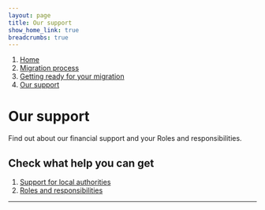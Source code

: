 ```yaml
---
layout: page
title: Our support
show_home_link: true
breadcrumbs: true
---
```

<div class='navbar-breadcrumbs-wrapper-grey'>
  <div class='navbar-breadcrumbs'>
    <ol>
      <li><a href='/local-land-charges/'>Home</a></li>
      <li><a href='/local-land-charges/migration'>Migration process</a></li>
      <li><a href='getting-ready'>Getting ready for your migration</a></li>
      <li><a href='our-support'>Our support</a></li>
    </ol>
  </div>
</div>

<main id="content" class='no-margin'>
  <div class='breadcrumb-bar-wrapper'>
    <div class='breadcrumb-bar'>
      <h1 class="heading-xlarge">Our support</h1>
      <p>Find out about our financial support and your Roles and responsibilities.</p>
    </div>
  </div>
  <div class='width-container'>
    <div class='column-two-thirds'>
      <h2 class='heading-medium'>Check what help you can get</h2>
      <ol class='list-links'>
        <li><a href='support-for-la'>Support for local authorities</a></li>
        <li><a href='roles-la'>Roles and responsibilities</a></li>
      </ol>
      <hr>
    </div>
  </div>
</main>
